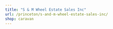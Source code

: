 ```yaml
---
title: "S & M Wheel Estate Sales Inc"
url: /princeton/s-and-m-wheel-estate-sales-inc/
shop: caravan
---
```

